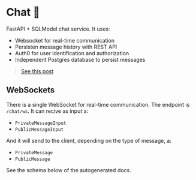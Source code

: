 
# Chat 💬

FastAPI + SQLModel chat service. It uses:

- Websocket for real-time communication
- Persisten message history with REST API
- Auth0 for user identification and authorization
- Independent Postgres database to persist messages

> [See this post](https://testdriven.io/blog/fastapi-sqlmodel/)


## WebSockets

There is a single WebSocket for real-time communication.
The endpoint is `/chat/ws`. It can recive as input a:

- `PrivateMessageInput`
- `PublicMessageInput`

And it will send to the client, depending on the type of message, a:

- `PrivateMessage`
- `PublicMessage`

See the schema below of the autogenerated docs.
